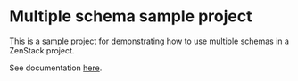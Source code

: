 # Multiple schema sample project

This is a sample project for demonstrating how to use multiple schemas in a ZenStack project.

See documentation [here](https://zenstack.dev/docs/guides/multiple-schema).
